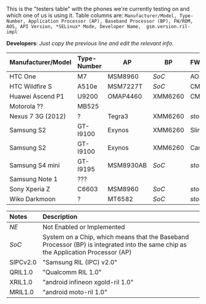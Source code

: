 This is the "testers table" with the phones we're currently testing on and which one of us is using it. Table columns are: `Manufacturer/Model, Type-Number, Application Processor (AP), Baseband Processor (BP), FW/ROM, AOS, API Version, *SELinux* Mode, Developer Name,  gsm.version.ril-impl`

**Developers**: *Just copy the previous line and edit the relevant info.*

| Manufacturer/Model    | Type-Number | AP  | BP  | FW/ROM | AOS | API | SELmode | DEV | ril-impl |
|:--------------------- |:----------- | --- | --- |:------ |:--- | --- |:------- |:--- |:-------- |
HTC One | M7 | MSM8960 | *SoC* | AOKP | KK4.4.4 | 19 | Permissive | SecUpwN | QRIL1.0
HTC Wildfire S | A510e | MSM7227T | *SoC* | CM10.1 | JB4.2.2 | 17 | *NE* | He3556 | ?
Huawei Ascend P1 | U9200 | OMAP4460 | XMM6260 | CM11 | KK4.4.4 | 19 | *NE* | tobykurien | XRIL1.0
Motorola ?? | MB525 | | | | KK4.4.4 | 19 | | tobykurien | MRIL1.0 
Nexus 7 3G (2012) | ? | Tegra3 | XMM6260 | *stock* | KK4.4.4 | 19 | Enforcing| andr3jx | ?
Samsung S2 | GT-I9100 | Exynos | XMM6260 | SlimKat | KK4.4.2b4 | 19 | Permissive | E:V:A | SIPCv2.0 
Samsung S2 | GT-I9100 | Exynos | XMM6260 | Carbon | KK4.4.4 | 19 | Permissive | xLaMbChOpSx | SIPCv2.0? 
Samsung S4 mini | GT-I9195 | MSM8930AB | *SoC* | *stock* | JB4.2.2 | 17 | Enforcing | E:V:A | QRIL1.0 
Samsung Note 1 | ??? | | | | KK4.4.4 | 19 | | tobykurien | ? 
Sony Xperia Z | C6603 | MSM8960 | *SoC* | *stock* | KK4.4.4 | 19 | Enforcing | xLaMbChOpSx | ? 
Wiko Darkmoon | ? | MT6582 | *SoC* | *stock* | JB4.2.2 | 17 | *NE*| andr3jx | ? 


| Notes | Description |
|:----- |:----------- |
*NE* | Not Enabled or Implemented
*SoC* | System on a Chip, which means that the Baseband Processor (BP) is integrated into the same chip as the Application Processor (AP)
SIPCv2.0 | "Samsung RIL (IPC) v2.0"
QRIL1.0 | "Qualcomm RIL 1.0"
XRIL1.0 | "android infineon xgold-ril 1.0"
MRIL1.0 | "android moto-ril 1.0"